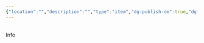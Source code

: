 ```yaml
---
{"location":"","description":"","type":"item","dg-publish-dm":true,"dg-publish":false,"permalink":"/items/pergamino-de-bola-de-fuego/","dgPassFrontmatter":true}
---
```


<p><span><div data-callout-metadata="" data-callout-fold="" data-callout="info" class="callout node-insert-event"><div class="callout-title" dir="auto"><div class="callout-icon"><svg width="16" height="16"></svg></div><div class="callout-title-inner">Info</div></div></div></span></p>